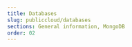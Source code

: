 ```yaml
---
title: Databases
slug: publiccloud/databases
sections: General information, MongoDB
order: 02
---
```

